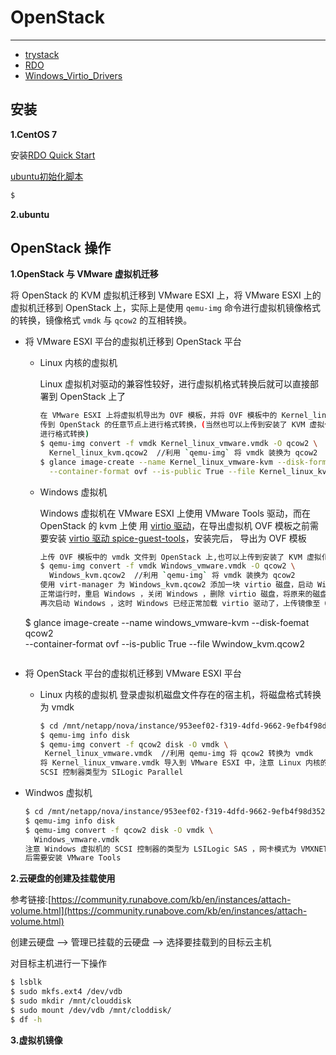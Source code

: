 # OpenStack

------------------

* [trystack](http://trystack.org/)
* [RDO](https://www.rdoproject.org/)
* [Windows_Virtio_Drivers](http://fedoraproject.org/wiki/Windows_Virtio_Drivers)

## 安装

**1.CentOS 7** 

安装[RDO Quick Start](https://www.rdoproject.org/install/quickstart/)

[ubuntu初始化脚本](http://www.chenshake.com/openstack-mirror-and-password/)

```bash
$ 
```

**2.ubuntu**


## OpenStack 操作

**1.OpenStack 与 VMware 虚拟机迁移**

将 OpenStack 的 KVM 虚拟机迁移到 VMware ESXI 上，将 VMware ESXI 上的虚拟机迁移到 OpenStack
上，实际上是使用 `qemu-img` 命令进行虚拟机镜像格式的转换，镜像格式 `vmdk` 与 `qcow2` 的互相转换。

* 将 VMware ESXI 平台的虚拟机迁移到 OpenStack 平台

   + Linux 内核的虚拟机
     
     Linux 虚拟机对驱动的兼容性较好，进行虚拟机格式转换后就可以直接部署到 OpenStack 上了
     ```bash
     在 VMware ESXI 上将虚拟机导出为 OVF 模板，并将 OVF 模板中的 Kernel_linux.vmdk 的文件上
     传到 OpenStack 的任意节点上进行格式转换，(当然也可以上传到安装了 KVM 虚拟化工具的 Linux 上
     进行格式转换)
     $ qemu-img convert -f vmdk Kernel_linux_vmware.vmdk -O qcow2 \
       Kernel_linux_kvm.qcow2  //利用 `qemu-img` 将 vmdk 装换为 qcow2
     $ glance image-create --name Kernel_linux_vmware-kvm --disk-format qcow2 \
       --container-format ovf --is-public True --file Kernel_linux_kvm.qcow2
     ```
   + Windows 虚拟机
     
     Windows 虚拟机在 VMware ESXI 上使用 VMware Tools 驱动，而在 OpenStack 的 kvm 上使
     用 [virtio 驱动]()，在导出虚拟机 OVF 模板之前需要安装 [virtio 驱动 spice-guest-tools](https://www.spice-space.org/download/binaries/spice-guest-tools/)，安装完后，
     导出为 OVF 模板
     ```bash
     上传 OVF 模板中的 vmdk 文件到 OpenStack 上,也可以上传到安装了 KVM 虚拟化工具的 Linux 上
     $ qemu-img convert -f vmdk Windows_vmware.vmdk -O qcow2 \
       Windows_kvm.qcow2  //利用 `qemu-img` 将 vmdk 装换为 qcow2
     使用 virt-manager 为 Windows_kvm.qcow2 添加一块 virtio 磁盘，启动 Windows ，待 Windows
     正常运行时，重启 Windows ，关闭 Windows ，删除 virtio 磁盘，将原来的磁盘总线类型改为 virtio 
     再次启动 Windows ，这时 Windows 已经正常加载 virtio 驱动了，上传镜像至 OpenStack 上
   $ glance image-create --name windows_vmware-kvm --disk-foemat qcow2 \
     --container-format ovf --is-public True --file Wwindow_kvm.qcow2
     ```
     
* 将 OpenStack 平台的虚拟机迁移到 VMware ESXI 平台

  + Linux 内核的虚拟机
    登录虚拟机磁盘文件存在的宿主机，将磁盘格式转换为 vmdk
    ```bash
    $ cd /mnt/netapp/nova/instance/953eef02-f319-4dfd-9662-9efb4f98d352/
    $ qemu-img info disk
    $ qemu-img convert -f qcow2 disk -O vmdk \
     Kernel_linux_vmware.vmdk  //利用 qemu-img 将 qcow2 转换为 vmdk
    将 Kernel_linux_vmware.vmdk 导入到 VMware ESXI 中，注意 Linux 内核的虚拟机的
    SCSI 控制器类型为 SILogic Parallel
    ```  
 + Windwos 虚拟机
   
   ```bash
   $ cd /mnt/netapp/nova/instance/953eef02-f319-4dfd-9662-9efb4f98d352/
   $ qemu-img info disk
   $ qemu-img convert -f qcow2 disk -O vmdk \
     Windows_vmware.vmdk
   注意 Windows 虚拟机的 SCSI 控制器的类型为 LSILogic SAS ，网卡模式为 VMXNET 3 ，最
   后需要安装 VMware Tools
   ```


**2.云硬盘的创建及挂载使用**

参考链接:[https://community.runabove.com/kb/en/instances/attach-volume.html](https://community.runabove.com/kb/en/instances/attach-volume.html)

创建云硬盘 --> 管理已挂载的云硬盘 --> 选择要挂载到的目标云主机

对目标主机进行一下操作

```bash
$ lsblk 
$ sudo mkfs.ext4 /dev/vdb 
$ sudo mkdir /mnt/clouddisk
$ sudo mount /dev/vdb /mnt/cloddisk/
$ df -h
```

**3.虚拟机镜像**

